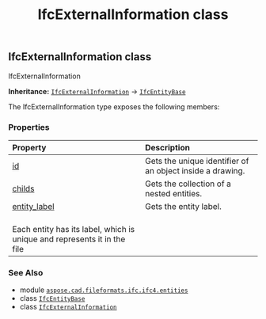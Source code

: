 ﻿---
title: IfcExternalInformation class
second_title: Aspose.CAD for Python via .NET API References
description: 
type: docs
weight: 2430
url: /python-net/aspose.cad.fileformats.ifc.ifc4.entities/ifcexternalinformation/
is_root: false
---

## IfcExternalInformation class

IfcExternalInformation



**Inheritance:** [`IfcExternalInformation`](/cad/python-net/aspose.cad.fileformats.ifc.ifc4.entities/ifcexternalinformation) → 
[`IfcEntityBase`](/cad/python-net/aspose.cad.fileformats.ifc/ifcentitybase)



The IfcExternalInformation type exposes the following members:

### Properties
| Property | Description |
| :- | :- |
| [id](/cad/python-net/aspose.cad.fileformats.ifc.ifc4.entities/ifcexternalinformation/id) | Gets the unique identifier of an object inside a drawing. |
| [childs](/cad/python-net/aspose.cad.fileformats.ifc.ifc4.entities/ifcexternalinformation/childs) | Gets the collection of a nested entities. |
| [entity_label](/cad/python-net/aspose.cad.fileformats.ifc.ifc4.entities/ifcexternalinformation/entity_label) | Gets the entity label.<br/>Each entity has its label, which is unique and represents it in the file |



### See Also
* module [`aspose.cad.fileformats.ifc.ifc4.entities`](..)
* class [`IfcEntityBase`](/cad/python-net/aspose.cad.fileformats.ifc/ifcentitybase)
* class [`IfcExternalInformation`](/cad/python-net/aspose.cad.fileformats.ifc.ifc4.entities/ifcexternalinformation)
